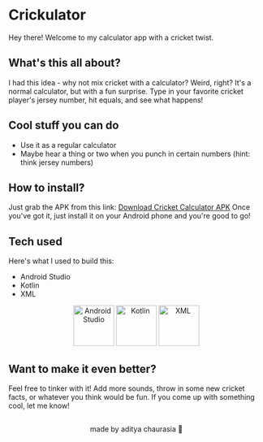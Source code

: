 # Crickulator
Hey there! Welcome to my calculator app with a cricket twist.

## What's this all about?
I had this idea - why not mix cricket with a calculator? Weird, right? 
It's a normal calculator, but with a fun surprise. Type in your favorite cricket player's jersey number, hit equals, and see what happens!

## Cool stuff you can do
- Use it as a regular calculator 
- Maybe hear a thing or two when you punch in certain numbers (hint: think jersey numbers)

## How to install?
Just grab the APK from this link: [Download Cricket Calculator APK](https://drive.google.com/drive/folders/1BWJ6JyQX7le0sn3isJMG-IM_K3BBEZ6S?usp=drive_link)
Once you've got it, just install it on your Android phone and you're good to go!

## Tech used
Here's what I used to build this:
- Android Studio
- Kotlin
- XML 


<div align="center">
  <img src="https://github.com/user-attachments/assets/7c50d8e1-1419-4999-907f-3e200e18cb1d" alt="Android Studio" width="80" height="80"/>
  <img src="https://www.vectorlogo.zone/logos/kotlinlang/kotlinlang-icon.svg" alt="Kotlin" width="80" height="80"/>
  <img src="https://github.com/user-attachments/assets/1cf37f7c-9010-4ee8-92e6-2d4f776126f2" alt="XML" width="80" height="80"/>
</div>

## Want to make it even better?
Feel free to tinker with it! Add more sounds, throw in some new cricket facts, or whatever you think would be fun. If you come up with something cool, let me know!

##
<div align="center">
made by aditya chaurasia 👾
</div>
